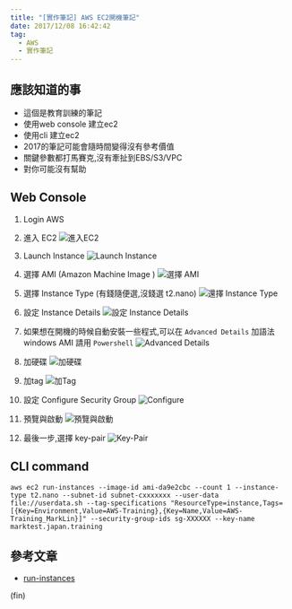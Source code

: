 ```yaml
---
title: "[實作筆記] AWS EC2開機筆記"
date: 2017/12/08 16:42:42
tag:
  - AWS  
  - 實作筆記
---
```

## 應該知道的事

- 這個是教育訓練的筆記
- 使用web console 建立ec2
- 使用cli 建立ec2
- 2017的筆記可能會隨時間變得沒有參考價值
- 關鍵參數都打馬賽克,沒有牽扯到EBS/S3/VPC
- 對你可能沒有幫助

## Web Console

1. Login AWS

2. 進入 EC2
![進入EC2](https://i.imgur.com/hRFwjzr.jpg)

3. Launch Instance
![Launch Instance](https://i.imgur.com/g9vlacA.jpg)

4. 選擇 AMI (Amazon Machine Image )
![選擇 AMI](https://i.imgur.com/dVKPsAp.jpg)

5. 選擇 Instance Type (有錢隨便選,沒錢選 t2.nano)
![還擇 Instance Type](https://i.imgur.com/61gG2pd.jpg)

6. 設定 Instance Details
![設定 Instance Details](https://i.imgur.com/NkbKrzL.jpg)

7. 如果想在開機的時候自動安裝一些程式,可以在 `Advanced Details` 加語法
windows AMI 請用 `Powershell`
![Advanced Details](https://i.imgur.com/bJxWlgd.jpg)

8. 加硬碟
![加硬碟](https://i.imgur.com/MP9igLc.jpg)

9. 加tag
![加Tag](https://i.imgur.com/xDTx2nv.jpg)

10. 設定 Configure Security Group
![Configure](https://i.imgur.com/wximWw1.jpg)

11. 預覽與啟動
![預覽與啟動](https://i.imgur.com/6Y4fcOI.jpg)

12. 最後一步,選擇 key-pair
![Key-Pair](https://i.imgur.com/fRhUafI.jpg)

## CLI command

```shell
aws ec2 run-instances --image-id ami-da9e2cbc --count 1 --instance-type t2.nano --subnet-id subnet-cxxxxxxx --user-data file://userdata.sh --tag-specifications "ResourceType=instance,Tags=[{Key=Environment,Value=AWS-Training},{Key=Name,Value=AWS-Training_MarkLin}]" --security-group-ids sg-XXXXXX --key-name marktest.japan.training
```

## 參考文章

- [run-instances](http://docs.aws.amazon.com/cli/latest/reference/ec2/run-instances.html)

(fin)
